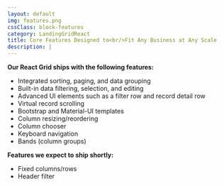 ```yaml
---
layout: default
img: features.png
cssClass: block-features
category: LandingGridReact
title: Core Features Designed to<br/>Fit Any Business at Any Scale
description: |
---
```


**Our React Grid ships with the following features:**

* Integrated sorting, paging, and data grouping
* Built-in data filtering, selection, and editing
* Advanced UI elements such as a filter row and record detail row
* Virtual record scrolling
* Bootstrap and Material-UI templates
* Column resizing/reordering
* Column chooser
* Keyboard navigation
* Bands (column groups)

**Features we expect to ship shortly:**

* Fixed columns/rows
* Header filter
